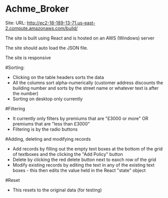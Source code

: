 # Achme_Broker

Site: URL: http://ec2-18-189-13-71.us-east-2.compute.amazonaws.com/build/

The site is built using React and is hosted on an AWS (Windows) server

The site should auto load the JSON file.

The site is responsive

#Sorting: 

- Clicking on the table headers sorts the data
- All the columns sort alpha-numerically (customer address discounts the building number and sorts by the street name or whatever text is after the number)
- Sorting on desktop only currently

#Filtering

 - It currently only filters by premiums that are "£3000 or more" OR premiums that are "less than £3000"
 - Filtering is by the radio buttons
 
 #Adding, deleting and modifying records
 
 - Add records by filling out the empty text boxes at the bottom of the grid of textboxes and the clicking the "Add Policy" button
 - Delete by clicking the red delete button next to eaxch row of the grid
 - Modify existing records by editing the text in any of the existing text boxes - this then edits the value held in the React "state" object
 
 #Reset
 
 - This resets to the original data (for testing)
